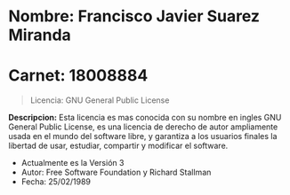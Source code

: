 # Nombre: Francisco Javier Suarez Miranda
# Carnet: 18008884

> Licencia: GNU General Public License


**Descripcion:** Esta licencia es mas conocida con su nombre en ingles GNU General Public License, es una licencia de derecho de autor ampliamente usada en el mundo del software libre, y garantiza a los usuarios finales la libertad de usar, estudiar, compartir y modificar el software.

- Actualmente es la Versión 3
- Autor: Free Software Foundation y Richard Stallman
- Fecha: 25/02/1989
